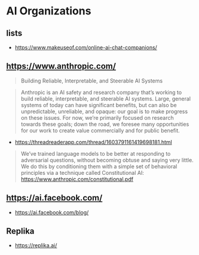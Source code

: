 # AI Organizations


## lists

* https://www.makeuseof.com/online-ai-chat-companions/



## https://www.anthropic.com/

>Building Reliable, Interpretable, and Steerable AI Systems

>Anthropic is an AI safety and research company that’s working to build reliable, interpretable, and steerable AI systems. Large, general systems of today can have significant benefits, but can also be unpredictable, unreliable, and opaque: our goal is to make progress on these issues. For now, we’re primarily focused on research towards these goals; down the road, we foresee many opportunities for our work to create value commercially and for public benefit.

* https://threadreaderapp.com/thread/1603791161419698181.html
>We’ve trained language models to be better at responding to adversarial questions, without becoming obtuse and saying very little. We do this by conditioning them with a simple set of behavioral principles via a technique called Constitutional AI: https://www.anthropic.com/constitutional.pdf


## https://ai.facebook.com/

* https://ai.facebook.com/blog/

## Replika

* https://replika.ai/

